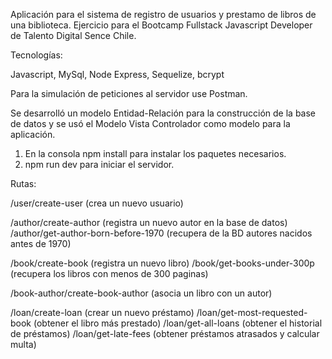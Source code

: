 Aplicación para el sistema de registro de usuarios y prestamo de libros de una biblioteca. Ejercicio para el Bootcamp Fullstack Javascript Developer de Talento Digital Sence Chile. 

Tecnologías:

Javascript, MySql, Node Express, Sequelize, bcrypt

Para la simulación de peticiones al servidor use Postman.

Se desarrolló un modelo Entidad-Relación para la construcción de la base de datos y se usó el Modelo Vista Controlador como modelo para la aplicación.

1. En la consola npm install para instalar los paquetes necesarios.
2. npm run dev para iniciar el servidor.

Rutas:

/user/create-user  (crea un nuevo usuario)

/author/create-author  (registra un nuevo autor en la base de datos)
/author/get-author-born-before-1970  (recupera de la BD autores nacidos antes de 1970)

/book/create-book (registra un nuevo libro)
/book/get-books-under-300p (recupera los libros con menos de 300 paginas)

/book-author/create-book-author (asocia un libro con un autor)

/loan/create-loan (crear un nuevo préstamo)
/loan/get-most-requested-book (obtener el libro más prestado)
/loan/get-all-loans (obtener el historial de préstamos)
/loan/get-late-fees (obtener préstamos atrasados y calcular multa)